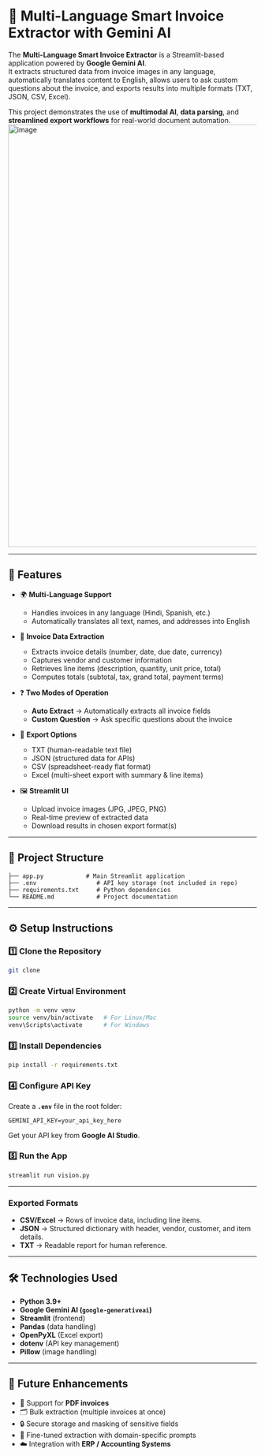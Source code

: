 # 📄 Multi-Language Smart Invoice Extractor with Gemini AI  

The **Multi-Language Smart Invoice Extractor** is a Streamlit-based application powered by **Google Gemini AI**.  
It extracts structured data from invoice images in any language, automatically translates content to English, allows users to ask custom questions about the invoice, and exports results into multiple formats (TXT, JSON, CSV, Excel).

This project demonstrates the use of **multimodal AI**, **data parsing**, and **streamlined export workflows** for real-world document automation.  
<img width="1312" height="857" alt="image" src="https://github.com/user-attachments/assets/3fab013d-71db-4c6b-9a1e-fbdf8d5ea1cd" />

---

## 🚀 Features  

- 🌍 **Multi-Language Support**  
  - Handles invoices in any language (Hindi, Spanish, etc.)  
  - Automatically translates all text, names, and addresses into English  

- 📑 **Invoice Data Extraction**  
  - Extracts invoice details (number, date, due date, currency)  
  - Captures vendor and customer information  
  - Retrieves line items (description, quantity, unit price, total)  
  - Computes totals (subtotal, tax, grand total, payment terms)  

- ❓ **Two Modes of Operation**  
  - **Auto Extract** → Automatically extracts all invoice fields  
  - **Custom Question** → Ask specific questions about the invoice  

- 💾 **Export Options**  
  - TXT (human-readable text file)  
  - JSON (structured data for APIs)  
  - CSV (spreadsheet-ready flat format)  
  - Excel (multi-sheet export with summary & line items)  

- 🖼️ **Streamlit UI**  
  - Upload invoice images (JPG, JPEG, PNG)  
  - Real-time preview of extracted data  
  - Download results in chosen export format(s)  

---

## 📂 Project Structure  

```
├── app.py            # Main Streamlit application
├── .env                 # API key storage (not included in repo)
├── requirements.txt     # Python dependencies
└── README.md            # Project documentation
```

---

## ⚙️ Setup Instructions  

### 1️⃣ Clone the Repository  
```bash
git clone
```

### 2️⃣ Create Virtual Environment  
```bash
python -m venv venv
source venv/bin/activate   # For Linux/Mac
venv\Scripts\activate      # For Windows
```

### 3️⃣ Install Dependencies  
```bash
pip install -r requirements.txt
```

### 4️⃣ Configure API Key  
Create a **`.env`** file in the root folder:  

```
GEMINI_API_KEY=your_api_key_here
```

Get your API key from **Google AI Studio**.

### 5️⃣ Run the App  
```bash
streamlit run vision.py
```

---

### Exported Formats  
- **CSV/Excel** → Rows of invoice data, including line items.  
- **JSON** → Structured dictionary with header, vendor, customer, and item details.  
- **TXT** → Readable report for human reference.  

---

## 🛠️ Technologies Used  

- **Python 3.9+**  
- **Google Gemini AI (`google-generativeai`)**  
- **Streamlit** (frontend)  
- **Pandas** (data handling)  
- **OpenPyXL** (Excel export)  
- **dotenv** (API key management)  
- **Pillow** (image handling)  

---

## 📌 Future Enhancements  

- 🧾 Support for **PDF invoices**  
- 🗂️ Bulk extraction (multiple invoices at once)  
- 🔒 Secure storage and masking of sensitive fields  
- 🧠 Fine-tuned extraction with domain-specific prompts  
- ☁️ Integration with **ERP / Accounting Systems**  
